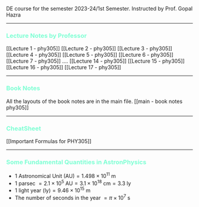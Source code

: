 
DE course for the semester 2023-24/1st Semester. 
Instructed by Prof. Gopal Hazra 

---

### <span  style = "color:AquaMarine">Lecture Notes by Professor</span>

[[Lecture 1 - phy305]]
[[Lecture 2 - phy305]]
[[Lecture 3 - phy305]]
[[Lecture 4 - phy305]]
[[Lecture 5 - phy305]]
[[Lecture 6 - phy305]]
[[Lecture 7 - phy305]]
....
[[Lecture 14 - phy305]]
[[Lecture 15 - phy305]]
[[Lecture 16 - phy305]]
[[Lecture 17 - phy305]]



<hr>

### <span  style = "color:AquaMarine">Book Notes</span>

All the layouts of the book notes are in the main file. 
[[main - book notes  phy305]]


<hr>

### <span  style = "color:AquaMarine">CheatSheet </span>

[[Important Formulas for PHY305]]

<hr>


### <span  style = "color:AquaMarine">Some Fundamental Quantities in AstronPhysics</span>
+ $\text{1 Astronomical Unit (AU)} = 1.498 \times 10^{11} \text{ m}$
+ 1 parsec $= 2.1 \times 10^{5}\text{ AU} = 3.1 \times10^{18} \text{ cm} = 3.3 \text{ ly}$
+ $\text{1 light year (ly)} = 9.46 \times 10^{15} \text{ m}$
+ The number of seconds in the year $= \pi \times 10^{7}\text{ s}$